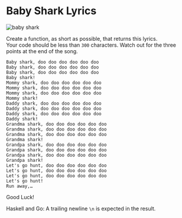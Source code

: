 # Baby Shark Lyrics

![baby shark](https://www.gannett-cdn.com/presto/2019/06/05/USAT/95adf0c6-9d32-4fcc-8b60-5b6bd3e04310-Baby_Shark_image.jpg?width=1080&quality=50)

Create a function, as short as possible, that returns this lyrics.  
Your code should be less than `300` characters. 
Watch out for the three points at the end of the song. 

```
Baby shark, doo doo doo doo doo doo
Baby shark, doo doo doo doo doo doo
Baby shark, doo doo doo doo doo doo
Baby shark!
Mommy shark, doo doo doo doo doo doo
Mommy shark, doo doo doo doo doo doo
Mommy shark, doo doo doo doo doo doo
Mommy shark!
Daddy shark, doo doo doo doo doo doo
Daddy shark, doo doo doo doo doo doo
Daddy shark, doo doo doo doo doo doo
Daddy shark!
Grandma shark, doo doo doo doo doo doo
Grandma shark, doo doo doo doo doo doo
Grandma shark, doo doo doo doo doo doo
Grandma shark!
Grandpa shark, doo doo doo doo doo doo
Grandpa shark, doo doo doo doo doo doo
Grandpa shark, doo doo doo doo doo doo
Grandpa shark!
Let's go hunt, doo doo doo doo doo doo
Let's go hunt, doo doo doo doo doo doo
Let's go hunt, doo doo doo doo doo doo
Let's go hunt!
Run away,…
```

Good Luck!

Haskell and Go: A trailing newline `\n` is expected in the result. 